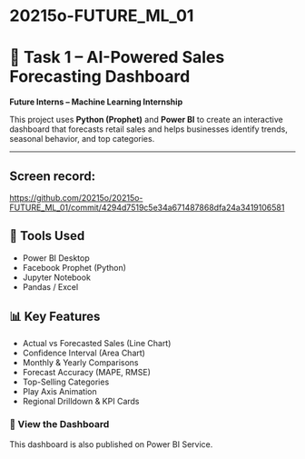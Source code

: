 # 20215o-FUTURE_ML_01
# 🧠 Task 1 – AI-Powered Sales Forecasting Dashboard

**Future Interns – Machine Learning Internship**

This project uses **Python (Prophet)** and **Power BI** to create an interactive dashboard that forecasts retail sales and helps businesses identify trends, seasonal behavior, and top categories.

---
## Screen record:
https://github.com/20215o/20215o-FUTURE_ML_01/commit/4294d7519c5e34a671487868dfa24a3419106581


## 🔧 Tools Used
- Power BI Desktop
- Facebook Prophet (Python)
- Jupyter Notebook
- Pandas / Excel

## 📊 Key Features
- Actual vs Forecasted Sales (Line Chart)
- Confidence Interval (Area Chart)
- Monthly & Yearly Comparisons
- Forecast Accuracy (MAPE, RMSE)
- Top-Selling Categories
- Play Axis Animation
- Regional Drilldown & KPI Cards


### 🔗 View the Dashboard
This dashboard is also published on Power BI Service.



